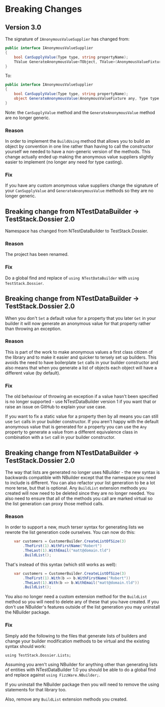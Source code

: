 Breaking Changes
================

Version 3.0
-----------

The signature of `IAnonymousValueSupplier` has changed from:

```c#
public interface IAnonymousValueSupplier
{
    bool CanSupplyValue(Type type, string propertyName);
    TValue GenerateAnonymousValue<TObject, TValue>(AnonymousValueFixture any, string propertyName);
}
```

To:

```c#
public interface IAnonymousValueSupplier
{
    bool CanSupplyValue(Type type, string propertyName);
    object GenerateAnonymousValue(AnonymousValueFixture any, Type type, string propertyName);
}
```

Note: the `CanSupplyValue` method and the `GenerateAnonymousValue` method are no longer generic.

### Reason

In order to implement the `BuildUsing` method that allows you to build an object by convention in one line rather than having to call the constructor yourself we needed to have a non-generic version of the methods. This change actually ended up making the anonymous value suppliers slightly easier to implement (no longer any need for type casting).

### Fix

If you have any custom anonymous value suppliers change the signature of your `CanSupplyValue` and `GenerateAnonymousValue` methods so they are no longer generic.

Breaking change from NTestDataBuilder -> TestStack.Dossier 2.0
--------------------------------------------------------------

Namespace has changed from NTestDataBuilder to TestStack.Dossier.

### Reason

The project has been renamed.

### Fix

Do a global find and replace of `using NTestDataBuilder` with `using TestStack.Dossier`.

Breaking change from NTestDataBuilder -> TestStack.Dossier 2.0
--------------------------------------------------------------

When you don't `Set` a default value for a property that you later `Get` in your builder it will now generate an anonymous value for that property rather than throwing an exception.

### Reason

This is part of the work to make anonymous values a first class citizen of the library and to make it easier and quicker to tersely set up builders. This avoids the need to have boilerplate `Set` calls in your builder constructor and also means that when you generate a list of objects each object will have a different value (by default).

### Fix

The old behaviour of throwing an exception if a value hasn't been specified is no longer supported - use NTestDataBuilder version 1 if you want that or raise an issue on GitHub to explain your use case.

If you want to fix a static value for a property then by all means you can still use `Set` calls in your builder constructor. If you aren't happy with the default anonymous value that is generated for a property you can use the `Any` property to generate a value from a different equivalence class in combination with a `Set` call in your builder constructor.

Breaking change from NTestDataBuilder -> TestStack.Dossier 2.0
--------------------------------------------------------------

The way that lists are generated no longer uses NBuilder - the new syntax is backwards compatible with NBuilder except that the namespace you need to include is different. You can also refactor your list generation to be a lot more terse, but that is optional. Any `BuildList` extension methods you created will now need to be deleted since they are no longer needed. You also need to ensure that all of the methods you call are marked virtual so the list generation can proxy those method calls.

### Reason
In order to support a new, much terser syntax for generating lists we rewrote the list generation code ourselves. You can now do this:

```c#
	var customers = CustomerBuilder.CreateListOfSize(3)
		.TheFirst(1).WithFirstName("Robert")
		.TheLast(1).WithEmail("matt@domain.tld")
		.BuildList();
```

That's instead of this syntax (which still works as well):

```c#
	var customers = CustomerBuilder.CreateListOfSize(3)
		.TheFirst(1).With(b => b.WithFirstName("Robert"))
		.TheLast(1).With(b => b.WithEmail("matt@domain.tld"))
		.BuildList();
```

You also no longer need a custom extension method for the `BuildList` method so you will need to delete any of these that you have created. If you don't use NBuilder's features outside of the list generation you may uninstall the NBuilder package.

### Fix

Simply add the following to the files that generate lists of builders and change your builder modification methods to be virtual and the existing syntax should work:

```
using TestStack.Dossier.Lists;
```

Assuming you aren't using NBuilder for anything other than generating lists of entities with NTestDataBuilder 1.0 you should be able to do a global find and replace against `using FizzWare.NBuilder;`.

If you uninstall the NBuilder package then you will need to remove the using statements for that library too.

Also, remove any `BuildList` extension methods you created.
